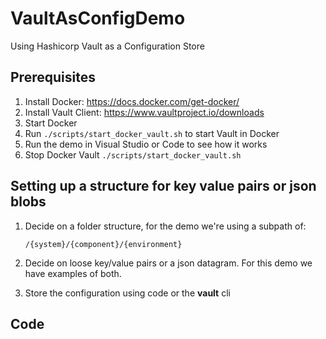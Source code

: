 # VaultAsConfigDemo
Using Hashicorp Vault as a Configuration Store

## Prerequisites

1. Install Docker: https://docs.docker.com/get-docker/
2. Install Vault Client: https://www.vaultproject.io/downloads
3. Start Docker
4. Run `./scripts/start_docker_vault.sh` to start Vault in Docker
5. Run the demo in Visual Studio or Code to see how it works
6. Stop Docker Vault `./scripts/start_docker_vault.sh`

## Setting up a structure for key value pairs or json blobs

1. Decide on a folder structure, for the demo we're using a subpath of:

   `/{system}/{component}/{environment}`

2. Decide on loose key/value pairs or a json datagram. For this demo we have examples of both.

3. Store the configuration using code or the **vault** cli

## Code


